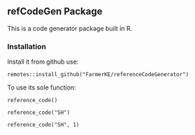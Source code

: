 ## refCodeGen Package

This is a code generator package built in R.

### Installation

Install it from github use:

```
remotes::install_github("FarmerKE/referenceCodeGenerator")
```

To use its sole function:
```
reference_code()
```
```
reference_code("SH")
```
```
reference_code("SH", 1)
```
